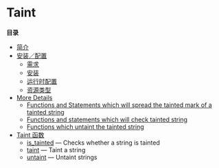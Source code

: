 Taint
=====

**目录**

-   [简介](/intro/taint.html)
-   [安装／配置](/taint/setup.html)
    -   [需求](/taint/setup.html#需求)
    -   [安装](/taint/setup.html#安装)
    -   [运行时配置](/taint/setup.html#运行时配置)
    -   [资源类型](/taint/setup.html#资源类型)
-   [More Details](/taint/detail.html)
    -   [Functions and Statements which will spread the tainted mark of
        a tainted
        string](/taint/detail.html#Functions%20and%20Statements%20which%20will%20spread%20the%20tainted%20mark%20of%20a%0A%20%20%20tainted%20string)
    -   [Functions and statements which will check tainted
        string](/taint/detail.html#Functions%20and%20statements%20which%20will%20check%20tainted%20string)
    -   [Functions which untaint the tainted
        string](/taint/detail.html#Functions%20which%20untaint%20the%20tainted%20string)
-   [Taint 函数](/ref/taint.html)
    -   [is\_tainted](/ref/taint.html#is_tainted) — Checks whether a
        string is tainted
    -   [taint](/ref/taint.html#taint) — Taint a string
    -   [untaint](/ref/taint.html#untaint) — Untaint strings
